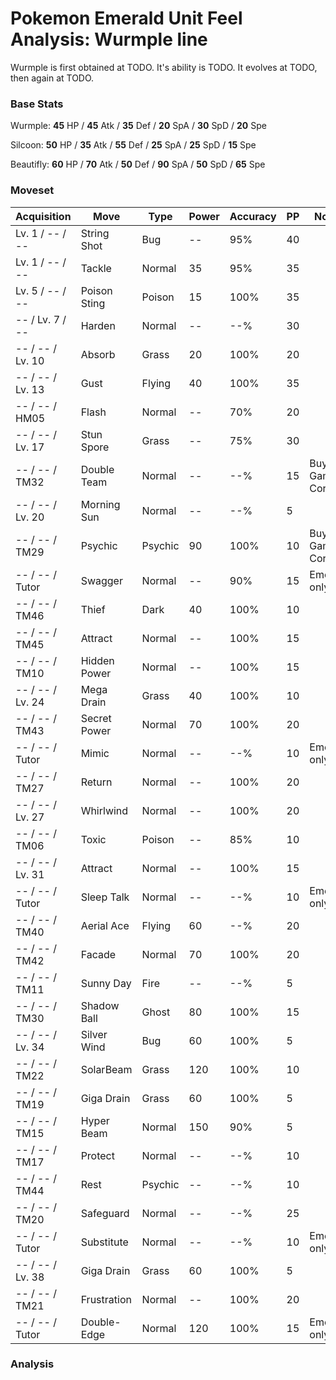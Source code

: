 # Pokemon Emerald Unit Feel Analysis: Wurmple line

Wurmple is first obtained at TODO. It's ability is TODO. It evolves at TODO, then again at TODO.

### Base Stats

Wurmple: **45** HP / **45** Atk / **35** Def / **20** SpA / **30** SpD / **20** Spe

Silcoon: **50** HP / **35** Atk / **55** Def / **25** SpA / **25** SpD / **15** Spe

Beautifly: **60** HP / **70** Atk / **50** Def / **90** SpA / **50** SpD / **65** Spe

### Moveset

|Acquisition     |Move        |Type   |Power|Accuracy|PP |Notes                    |
|---             |---         |---    |---  |---     |---|---                      |
|Lv. 1 / -- / -- |String Shot |Bug    |--   |95%     |40 |                         |
|Lv. 1 / -- / -- |Tackle      |Normal |35   |95%     |35 |                         |
|Lv. 5 / -- / -- |Poison Sting|Poison |15   |100%    |35 |                         |
|-- / Lv. 7 / -- |Harden      |Normal |--   |--%     |30 |                         |
|-- / -- / Lv. 10|Absorb      |Grass  |20   |100%    |20 |                         |
|-- / -- / Lv. 13|Gust        |Flying |40   |100%    |35 |                         |
|-- / -- / HM05  |Flash       |Normal |--   |70%     |20 |                         |
|-- / -- / Lv. 17|Stun Spore  |Grass  |--   |75%     |30 |                         |
|-- / -- / TM32  |Double Team |Normal |--   |--%     |15 |Buy at Game Corner       |
|-- / -- / Lv. 20|Morning Sun |Normal |--   |--%     |5  |                         |
|-- / -- / TM29  |Psychic     |Psychic|90   |100%    |10 |Buy at Game Corner       |
|-- / -- / Tutor |Swagger     |Normal |--   |90%     |15 |Emerald only             |
|-- / -- / TM46  |Thief       |Dark   |40   |100%    |10 |                         |
|-- / -- / TM45  |Attract     |Normal |--   |100%    |15 |                         |
|-- / -- / TM10  |Hidden Power|Normal |--   |100%    |15 |                         |
|-- / -- / Lv. 24|Mega Drain  |Grass  |40   |100%    |10 |                         |
|-- / -- / TM43  |Secret Power|Normal |70   |100%    |20 |                         |
|-- / -- / Tutor |Mimic       |Normal |--   |--%     |10 |Emerald only             |
|-- / -- / TM27  |Return      |Normal |--   |100%    |20 |                         |
|-- / -- / Lv. 27|Whirlwind   |Normal |--   |100%    |20 |                         |
|-- / -- / TM06  |Toxic       |Poison |--   |85%     |10 |                         |
|-- / -- / Lv. 31|Attract     |Normal |--   |100%    |15 |                         |
|-- / -- / Tutor |Sleep Talk  |Normal |--   |--%     |10 |Emerald only             |
|-- / -- / TM40  |Aerial Ace  |Flying |60   |--%     |20 |                         |
|-- / -- / TM42  |Facade      |Normal |70   |100%    |20 |                         |
|-- / -- / TM11  |Sunny Day   |Fire   |--   |--%     |5  |                         |
|-- / -- / TM30  |Shadow Ball |Ghost  |80   |100%    |15 |                         |
|-- / -- / Lv. 34|Silver Wind |Bug    |60   |100%    |5  |                         |
|-- / -- / TM22  |SolarBeam   |Grass  |120  |100%    |10 |                         |
|-- / -- / TM19  |Giga Drain  |Grass  |60   |100%    |5  |                         |
|-- / -- / TM15  |Hyper Beam  |Normal |150  |90%     |5  |                         |
|-- / -- / TM17  |Protect     |Normal |--   |--%     |10 |                         |
|-- / -- / TM44  |Rest        |Psychic|--   |--%     |10 |                         |
|-- / -- / TM20  |Safeguard   |Normal |--   |--%     |25 |                         |
|-- / -- / Tutor |Substitute  |Normal |--   |--%     |10 |Emerald only             |
|-- / -- / Lv. 38|Giga Drain  |Grass  |60   |100%    |5  |                         |
|-- / -- / TM21  |Frustration |Normal |--   |100%    |20 |                         |
|-- / -- / Tutor |Double-Edge |Normal |120  |100%    |15 |Emerald only             |

### Analysis